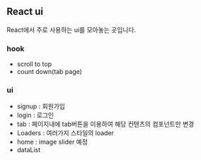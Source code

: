 ## React ui

React에서 주로 사용하는 ui를 모아놓는 곳입니다.

### hook

- scroll to top
- count down(tab page)

### ui

- signup : 회원가입
- login : 로그인
- tab : 페이지내에 tab버튼을 이용하여 해당 컨텐츠의 컴포넌트만 변경
- Loaders : 여러가지 스타일의 loader
- home : image slider 예정
- dataList
